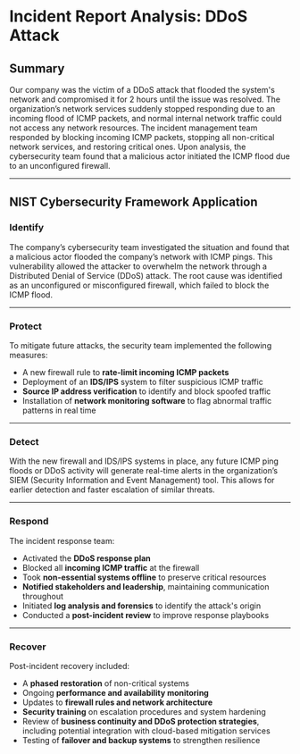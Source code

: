 # Incident Report Analysis: DDoS Attack

## Summary
Our company was the victim of a DDoS attack that flooded the system's network and compromised it for 2 hours until the issue was resolved. The organization’s network services suddenly stopped responding due to an incoming flood of ICMP packets, and normal internal network traffic could not access any network resources. The incident management team responded by blocking incoming ICMP packets, stopping all non-critical network services, and restoring critical ones. Upon analysis, the cybersecurity team found that a malicious actor initiated the ICMP flood due to an unconfigured firewall.

---

## NIST Cybersecurity Framework Application

### Identify
The company’s cybersecurity team investigated the situation and found that a malicious actor flooded the company’s network with ICMP pings. This vulnerability allowed the attacker to overwhelm the network through a Distributed Denial of Service (DDoS) attack. The root cause was identified as an unconfigured or misconfigured firewall, which failed to block the ICMP flood.

---

### Protect
To mitigate future attacks, the security team implemented the following measures:
- A new firewall rule to **rate-limit incoming ICMP packets**
- Deployment of an **IDS/IPS** system to filter suspicious ICMP traffic
- **Source IP address verification** to identify and block spoofed traffic
- Installation of **network monitoring software** to flag abnormal traffic patterns in real time

---

### Detect
With the new firewall and IDS/IPS systems in place, any future ICMP ping floods or DDoS activity will generate real-time alerts in the organization’s SIEM (Security Information and Event Management) tool. This allows for earlier detection and faster escalation of similar threats.

---

### Respond
The incident response team:
- Activated the **DDoS response plan**  
- Blocked all **incoming ICMP traffic** at the firewall  
- Took **non-essential systems offline** to preserve critical resources  
- **Notified stakeholders and leadership**, maintaining communication throughout  
- Initiated **log analysis and forensics** to identify the attack's origin  
- Conducted a **post-incident review** to improve response playbooks  

---

### Recover
Post-incident recovery included:
- A **phased restoration** of non-critical systems  
- Ongoing **performance and availability monitoring**  
- Updates to **firewall rules and network architecture**  
- **Security training** on escalation procedures and system hardening  
- Review of **business continuity and DDoS protection strategies**, including potential integration with cloud-based mitigation services  
- Testing of **failover and backup systems** to strengthen resilience
